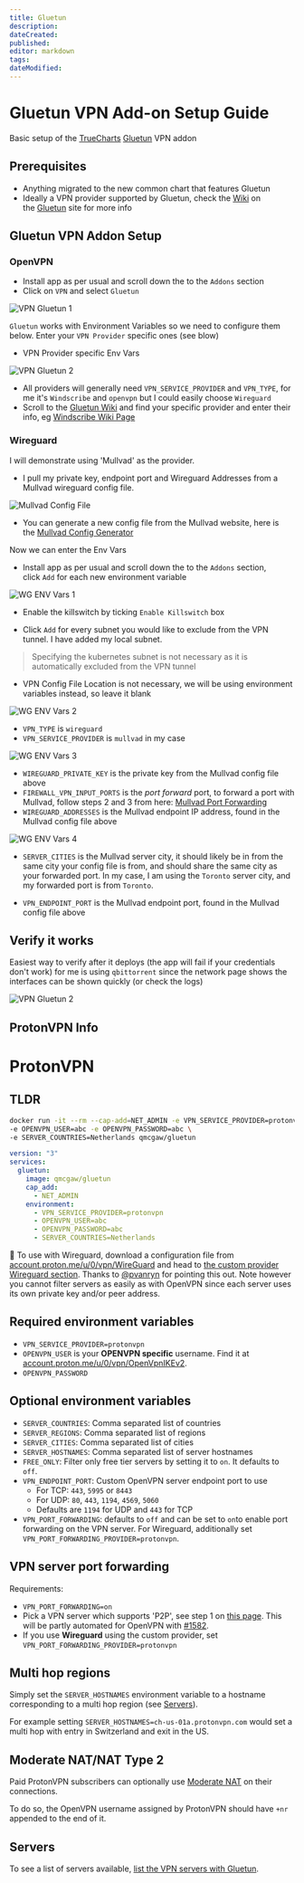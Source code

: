 ```yaml
---
title: Gluetun
description: 
dateCreated: 
published: 
editor: markdown
tags: 
dateModified: 
---
```

# Gluetun VPN Add-on Setup Guide

Basic setup of the [TrueCharts](https://www.truecharts.org/) [Gluetun](https://github.com/qdm12/gluetun/) VPN addon

## Prerequisites[​](https://docs.dasnipe.com/docs/truenas/Gluetun-Guide/#prerequisites "Direct link to Prerequisites")

- Anything migrated to the new common chart that features Gluetun
- Ideally a VPN provider supported by Gluetun, check the [Wiki](https://github.com/qdm12/gluetun/wiki) on the [Gluetun](https://github.com/qdm12/gluetun/) site for more info

## Gluetun VPN Addon Setup[​](https://docs.dasnipe.com/docs/truenas/Gluetun-Guide/#gluetun-vpn-addon-setup "Direct link to Gluetun VPN Addon Setup")

### OpenVPN[​](https://docs.dasnipe.com/docs/truenas/Gluetun-Guide/#openvpn "Direct link to OpenVPN")

- Install app as per usual and scroll down the to the `Addons` section
- Click on `VPN` and select `Gluetun`

![VPN Gluetun 1](https://docs.dasnipe.com/assets/images/Gluetun-VPN1-2fad7981c217e30633d8b32eb63f51c8.png)

`Gluetun` works with Environment Variables so we need to configure them below. Enter your `VPN Provider` specific ones (see blow)

- VPN Provider specific Env Vars

![VPN Gluetun 2](https://docs.dasnipe.com/assets/images/Gluetun-VPN2-b3acede361d99ca0d1733848691ae846.png)

- All providers will generally need `VPN_SERVICE_PROVIDER` and `VPN_TYPE`, for me it's `Windscribe` and `openvpn` but I could easily choose `Wireguard`
- Scroll to the [Gluetun Wiki](https://github.com/qdm12/gluetun/wiki) and find your specific provider and enter their info, eg [Windscribe Wiki Page](https://github.com/qdm12/gluetun/wiki/Windscribe)

### Wireguard[​](https://docs.dasnipe.com/docs/truenas/Gluetun-Guide/#wireguard "Direct link to Wireguard")

I will demonstrate using 'Mullvad' as the provider.

- I pull my private key, endpoint port and Wireguard Addresses from a Mullvad wireguard config file.

![Mullvad Config File](https://docs.dasnipe.com/assets/images/Gluetun-VPN4-c0ac7eac78ee72c9c3ec0c4370cd4b04.png)

- You can generate a new config file from the Mullvad website, here is the [Mullvad Config Generator](https://mullvad.net/en/account/#/wireguard-config/)

Now we can enter the Env Vars

- Install app as per usual and scroll down the to the `Addons` section, click `Add` for each new environment variable

![WG ENV Vars 1](https://docs.dasnipe.com/assets/images/Gluetun-VPN5-4382e73fa6e56418c44df1b33282998c.png)

- Enable the killswitch by ticking `Enable Killswitch` box
    
- Click `Add` for every subnet you would like to exclude from the VPN tunnel. I have added my local subnet.
    

> Specifying the kubernetes subnet is not necessary as it is automatically excluded from the VPN tunnel

- VPN Config File Location is not necessary, we will be using environment variables instead, so leave it blank

![WG ENV Vars 2](https://docs.dasnipe.com/assets/images/Gluetun-VPN6-651f9264d1abf47ddc6c54289482ac7e.png)

- `VPN_TYPE` is `wireguard`
- `VPN_SERVICE_PROVIDER` is `mullvad` in my case

![WG ENV Vars 3](https://docs.dasnipe.com/assets/images/Gluetun-VPN7-df1f0c39db0a589d38aff03fbc8c3f18.png)

- `WIREGUARD_PRIVATE_KEY` is the private key from the Mullvad config file above
- `FIREWALL_VPN_INPUT_PORTS` is the _port forward_ port, to forward a port with Mullvad, follow steps 2 and 3 from here: [Mullvad Port Forwarding](https://mullvad.net/en/help/port-forwarding-and-mullvad/)
- `WIREGUARD_ADDRESSES` is the Mullvad endpoint IP address, found in the Mullvad config file above

![WG ENV Vars 4](https://docs.dasnipe.com/assets/images/Gluetun-VPN8-75f3de9635817cea4628f67599fecd81.png)

- `SERVER_CITIES` is the Mullvad server city, it should likely be in from the same city your config file is from, and should share the same city as your forwarded port. In my case, I am using the `Toronto` server city, and my forwarded port is from `Toronto`.
    
- `VPN_ENDPOINT_PORT` is the Mullvad endpoint port, found in the Mullvad config file above
    

## Verify it works[​](https://docs.dasnipe.com/docs/truenas/Gluetun-Guide/#verify-it-works "Direct link to Verify it works")

Easiest way to verify after it deploys (the app will fail if your credentials don't work) for me is using `qbittorrent` since the network page shows the interfaces can be shown quickly (or check the logs)

![VPN Gluetun 2](https://docs.dasnipe.com/assets/images/Gluetun-VPN3-7db287e39e37ef0d7a2fef40489cfb6a.png)

## ProtonVPN Info

# ProtonVPN

## TLDR

```sh
docker run -it --rm --cap-add=NET_ADMIN -e VPN_SERVICE_PROVIDER=protonvpn \
-e OPENVPN_USER=abc -e OPENVPN_PASSWORD=abc \
-e SERVER_COUNTRIES=Netherlands qmcgaw/gluetun
```

```yml
version: "3"
services:
  gluetun:
    image: qmcgaw/gluetun
    cap_add:
      - NET_ADMIN
    environment:
      - VPN_SERVICE_PROVIDER=protonvpn
      - OPENVPN_USER=abc
      - OPENVPN_PASSWORD=abc
      - SERVER_COUNTRIES=Netherlands
```

💁 To use with Wireguard, download a configuration file from [account.proton.me/u/0/vpn/WireGuard](https://account.proton.me/u/0/vpn/WireGuard) and head to [the custom provider Wireguard section](custom.md#wireguard). Thanks to [@pvanryn](https://github.com/pvanryn) for pointing this out. Note however you cannot filter servers as easily as with OpenVPN since each server uses its own private key and/or peer address.

## Required environment variables

- `VPN_SERVICE_PROVIDER=protonvpn`
- `OPENVPN_USER` is your **OPENVPN specific** username. Find it at [account.proton.me/u/0/vpn/OpenVpnIKEv2](https://account.proton.me/u/0/vpn/OpenVpnIKEv2).
- `OPENVPN_PASSWORD`

## Optional environment variables

- `SERVER_COUNTRIES`: Comma separated list of countries
- `SERVER_REGIONS`: Comma separated list of regions
- `SERVER_CITIES`: Comma separated list of cities
- `SERVER_HOSTNAMES`: Comma separated list of server hostnames
- `FREE_ONLY`: Filter only free tier servers by setting it to `on`. It defaults to `off`.
- `VPN_ENDPOINT_PORT`: Custom OpenVPN server endpoint port to use
  - For TCP: `443`, `5995` or `8443`
  - For UDP: `80`, `443`, `1194`, `4569`, `5060`
  - Defaults are `1194` for UDP and `443` for TCP
- `VPN_PORT_FORWARDING`: defaults to `off` and can be set to `on`to enable port forwarding on the VPN server. For Wireguard, additionally set `VPN_PORT_FORWARDING_PROVIDER=protonvpn`.

## VPN server port forwarding

Requirements:

- `VPN_PORT_FORWARDING=on`
- Pick a VPN server which supports 'P2P', see step 1 on [this page](https://protonvpn.com/support/port-forwarding-manual-setup/). This will be partly automated for OpenVPN with [#1582](https://github.com/qdm12/gluetun/issues/1582).
- If you use **Wireguard** using the custom provider, set `VPN_PORT_FORWARDING_PROVIDER=protonvpn`

## Multi hop regions

Simply set the `SERVER_HOSTNAMES` environment variable to a hostname corresponding to a multi hop region (see [Servers](#servers)).

For example setting `SERVER_HOSTNAMES=ch-us-01a.protonvpn.com` would set a multi hop with entry in Switzerland and exit in the US.

## Moderate NAT/NAT Type 2

Paid ProtonVPN subscribers can optionally use [Moderate NAT](https://protonvpn.com/support/moderate-nat/) on their connections.

To do so, the OpenVPN username assigned by ProtonVPN should have `+nr` appended to the end of it.

## Servers

To see a list of servers available, [list the VPN servers with Gluetun](../servers.md#list-of-vpn-servers).